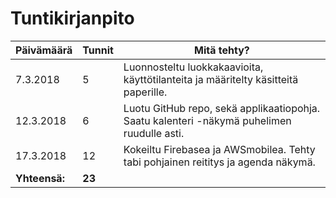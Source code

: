 # Tuntikirjanpito

Päivämäärä | Tunnit | Mitä tehty?
-----------|--------|------------
7.3.2018 | 5 | Luonnosteltu luokkakaavioita, käyttötilanteita ja määritelty käsitteitä paperille.
12.3.2018 | 6 | Luotu GitHub repo, sekä applikaatiopohja. Saatu kalenteri -näkymä puhelimen ruudulle asti.
17.3.2018 | 12 | Kokeiltu Firebasea ja AWSmobilea. Tehty tabi pohjainen reititys ja agenda näkymä.
**Yhteensä:**| **23** |